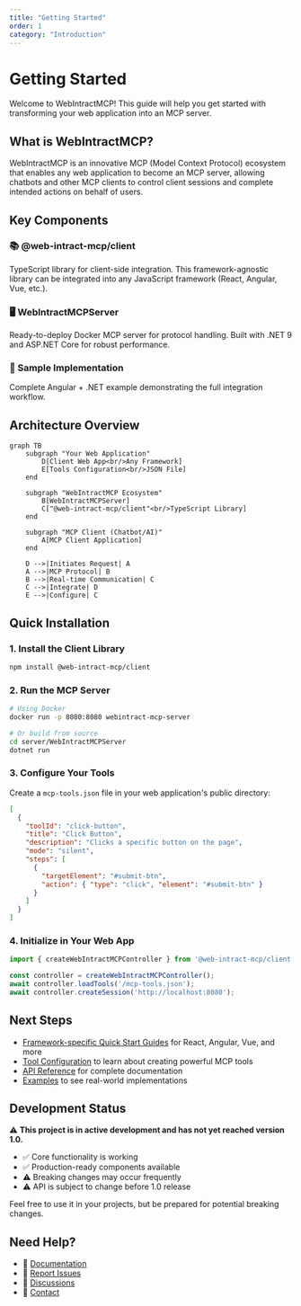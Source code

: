 ```yaml
---
title: "Getting Started"
order: 1
category: "Introduction"
---
```


# Getting Started

Welcome to WebIntractMCP! This guide will help you get started with transforming your web application into an MCP server.

## What is WebIntractMCP?

WebIntractMCP is an innovative MCP (Model Context Protocol) ecosystem that enables any web application to become an MCP server, allowing chatbots and other MCP clients to control client sessions and complete intended actions on behalf of users.

## Key Components

### 📚 @web-intract-mcp/client
TypeScript library for client-side integration. This framework-agnostic library can be integrated into any JavaScript framework (React, Angular, Vue, etc.).

### 🖥️ WebIntractMCPServer
Ready-to-deploy Docker MCP server for protocol handling. Built with .NET 9 and ASP.NET Core for robust performance.

### 🎯 Sample Implementation
Complete Angular + .NET example demonstrating the full integration workflow.

## Architecture Overview

```mermaid
graph TB
    subgraph "Your Web Application"
        D[Client Web App<br/>Any Framework]
        E[Tools Configuration<br/>JSON File]
    end
    
    subgraph "WebIntractMCP Ecosystem"
        B[WebIntractMCPServer]
        C["@web-intract-mcp/client"<br/>TypeScript Library]
    end
    
    subgraph "MCP Client (Chatbot/AI)"
        A[MCP Client Application]
    end
    
    D -->|Initiates Request| A
    A -->|MCP Protocol| B
    B -->|Real-time Communication| C
    C -->|Integrate| D
    E -->|Configure| C
```

## Quick Installation

### 1. Install the Client Library

```bash
npm install @web-intract-mcp/client
```

### 2. Run the MCP Server

```bash
# Using Docker
docker run -p 8080:8080 webintract-mcp-server

# Or build from source
cd server/WebIntractMCPServer
dotnet run
```

### 3. Configure Your Tools

Create a `mcp-tools.json` file in your web application's public directory:

```json
[
  {
    "toolId": "click-button",
    "title": "Click Button",
    "description": "Clicks a specific button on the page",
    "mode": "silent",
    "steps": [
      {
        "targetElement": "#submit-btn",
        "action": { "type": "click", "element": "#submit-btn" }
      }
    ]
  }
]
```

### 4. Initialize in Your Web App

```typescript
import { createWebIntractMCPController } from '@web-intract-mcp/client';

const controller = createWebIntractMCPController();
await controller.loadTools('/mcp-tools.json');
await controller.createSession('http://localhost:8080');
```

## Next Steps

- [Framework-specific Quick Start Guides](./quickstart) for React, Angular, Vue, and more
- [Tool Configuration](./tool-configuration) to learn about creating powerful MCP tools
- [API Reference](./api-reference) for complete documentation
- [Examples](./examples) to see real-world implementations

## Development Status

⚠️ **This project is in active development and has not yet reached version 1.0.**

- ✅ Core functionality is working
- ✅ Production-ready components available
- ⚠️ Breaking changes may occur frequently
- ⚠️ API is subject to change before 1.0 release

Feel free to use it in your projects, but be prepared for potential breaking changes.

## Need Help?

- 📖 [Documentation](./api-reference)
- 🐛 [Report Issues](https://github.com/Vijay-Nirmal/WebIntractMCP/issues)
- 💬 [Discussions](https://github.com/Vijay-Nirmal/WebIntractMCP/discussions)
- 📧 [Contact](mailto:me@vijaynirmal.com)
